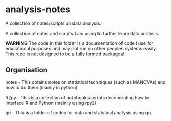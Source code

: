 # analysis-notes

A collection of notes/scripts on data analysis.

A collection of notes and scripts I am using to further learn data analysis.

**WARNING** The code in this folder is a documentation of code I use for educational purposes and may not run on other peoples systems easily. This repo is not designed to be a fully formed packages!

## Organisation

notes - This cotains notes on statistical techniques (such as MANOVAs) and how to do them (mainly in python)

R2py - This is a collection of notebooks/scripts documenting how to interface R and Python (mainily using rpy2) 

go - This is a folder of codes for data and statstical analysis using go. 

